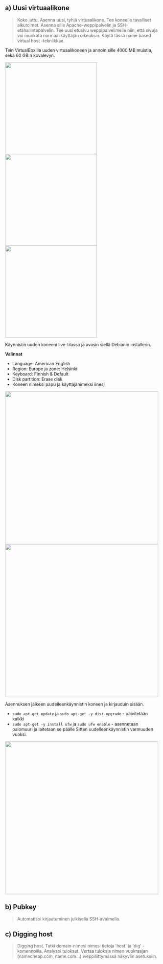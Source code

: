 ## a) Uusi virtuaalikone
> Koko juttu. Asenna uusi, tyhjä virtuaalikone. Tee koneelle tavalliset alkutoimet. Asenna sille Apache-weppipalvelin ja SSH-etähallintapalvelin. Tee uusi etusivu weppipalvelimelle niin, että sivuja voi muokata normaalikäyttäjän oikeuksin. Käytä tässä name based virtual host -tekniikkaa.

Tein VirtualBoxilla uuden virtuaalikoneen ja annoin sille 4000 MB muistia, sekä 60 GB:n kovalevyn. 

<img src="https://github.com/iines-j/linux-repo/assets/148907657/19d186b4-a988-4dce-8015-e3d5c929a846" width="300"></img>
<img src="https://github.com/iines-j/linux-repo/assets/148907657/a9fafb8a-2c17-4d11-bc8e-8ba146d7d1fc" width="300"></img>
<img src="https://github.com/iines-j/linux-repo/assets/148907657/fe73f32b-98b8-4a06-b1a9-de0f2bb4811d" width="300"></img>

Käynnistin uuden koneeni live-tilassa ja avasin siellä Debianin installerin. 

**Valinnat**
- Language: American English
- Region: Europe ja zone: Helsinki
- Keyboard: Finnish & Default
- Disk partition: Erase disk
- Koneen nimeksi papu ja käyttäjänimeksi iinesj

<img src="https://github.com/iines-j/linux-repo/assets/148907657/70008f91-815d-40fc-9d5a-e56be57fc1f9" width="500"></img>
<img src="https://github.com/iines-j/linux-repo/assets/148907657/ed43d8e7-c27e-48ce-87f6-ed9e7fea66e1" width="500"></img>

Asennuksen jälkeen uudelleenkäynnistin koneen ja kirjauduin sisään. 

- `sudo apt-get update` ja `sudo apt-get -y dist-upgrade` - päivitetään kaikki
- `sudo apt-get -y install ufw` ja `sudo ufw enable` - asennetaan palomuuri ja laitetaan se päälle
Sitten uudelleenkäynnistin varmuuden vuoksi. 

<img src="" width="500"></img>

## b) Pubkey
> Automatisoi kirjautuminen julkisella SSH-avaimella.



## c) Digging host
> Digging host. Tutki domain-nimesi nimesi tietoja 'host' ja 'dig' -komennoilla. Analysoi tulokset. Vertaa tuloksia nimen vuokraajan (namecheap.com, name.com...) weppiliittymässä näkyviin asetuksiin.



